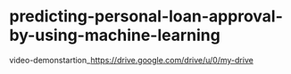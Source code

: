 # predicting-personal-loan-approval-by-using-machine-learning
video-demonstartion_https://drive.google.com/drive/u/0/my-drive

